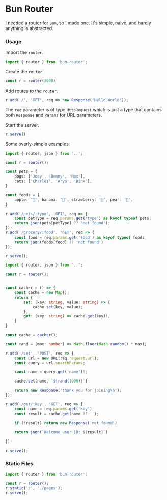 # Bun Router

I needed a router for `Bun`, so I made one. It's simple, naive, and hardly anything is abstracted. 

### Usage
Import the `router`.
```typescript
import { router } from 'bun-router';
```

Create the `router`.
```typescript
const r = router(3000)
```

Add routes to the `router`.
```typescript
r.add('/', 'GET', req => new Response('Hello World'));
```

The `req` parameter is of type `HttpRequest` which is just a type that contains both `Response` and `Params` for URL parameters. 

Start the server.
```typescript
r.serve()
```

Some overly-simple examples: 
```typescript 
import { router, json } from '..';

const r = router();

const pets = {
    dogs: ['Joey', 'Benny', 'Max'],
    cats: ['Charles', 'Arya', 'Binx'],
}

const foods = {
    apple: '🍎', banana: '🍌', strawberry: '🍓', pear: '🍐',
}

r.add('/pets/:type', 'GET', req => {
    const petType = req.params.get('type') as keyof typeof pets;
    return json(pets[petType] ?? 'not found');
});
r.add('/grocery/:food', 'GET', req => {
    const food = req.params.get('food') as keyof typeof foods
    return json(foods[food] ?? 'not found')
});

r.serve();
```

```typescript
import { router, json } from "..";

const r = router();


const cacher = () => {
    const cache = new Map();
    return {
        set: (key: string, value: string) => {
            cache.set(key, value);
        },
        get: (key: string) => cache.get(key)!,
    }
}

const cache = cacher();

const rand = (max: number) => Math.floor(Math.random() * max);

r.add('/set', 'POST', req => {
    const url = new URL(req.request.url);
    const query = url.searchParams;

    const name = query.get('name')!;

    cache.set(name, `${rand(1000)}`)

    return new Response('thank you for joining\n');
});

r.add('/get/:key', 'GET', req => {
    const name = req.params.get('key')
    const result = cache.get(name ?? '');

    if (!result) return new Response('not found')
    
    return json(`Welcome user ID: ${result}`)

});

r.serve();
```

### Static Files
```ts
import { router } from 'bun-router';

const r = router();
r.static('/', './pages');
r.serve();
```

